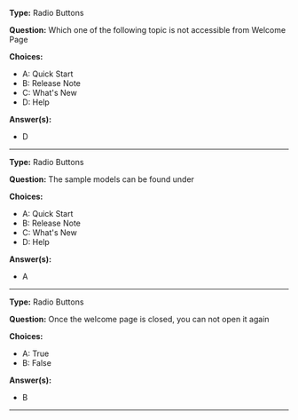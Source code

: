 __Type:__  Radio Buttons
 
__Question:__  Which one of the following topic is not accessible from Welcome Page 
 
__Choices:__
  - A: Quick Start  
  - B: Release Note  
  - C: What's New  
  - D: Help  
  
__Answer(s):__
  - D
  
----

__Type:__  Radio Buttons
 
__Question:__  The sample models can be found under  

__Choices:__
  - A: Quick Start  
  - B: Release Note  
  - C: What's New  
  - D: Help  
  
__Answer(s):__
  - A
  
----

__Type:__  Radio Buttons
 
__Question:__  Once the welcome page is closed, you can not open it again  

__Choices:__
  - A: True  
  - B: False  
  
__Answer(s):__
  - B
  
----
